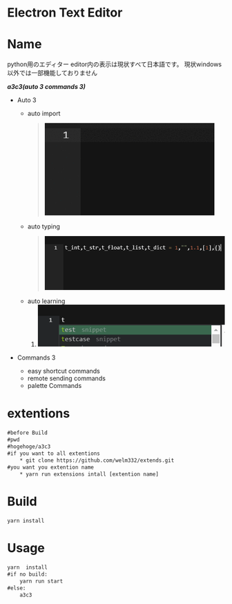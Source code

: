 Electron Text Editor
==
# Name
python用のエディター
editor内の表示は現状すべて日本語です。
現状windows以外では一部機能しておりません

***a3c3(auto 3 commands 3)***
* Auto 3
    * auto import 
        > ![demo](./Gifs/auto_import.gif)
    * auto typing
        > ![demo](./Gifs/auto_typing.gif)
    * auto learning
        1. ![demo2](./Gifs/auto_learning1.gif)

* Commands 3
    * easy shortcut commands
    * remote sending commands
    * palette Commands 
    
#  extentions
    #before Build
    #pwd
    #hogehoge/a3c3
    #if you want to all extentions
        * git clone https://github.com/welm332/extends.git
    #you want you extention name
        * yarn run extensions intall [extention name]
    
# Build
    yarn install
# Usage
    yarn  install
    #if no build:
        yarn run start
    #else:
        a3c3
